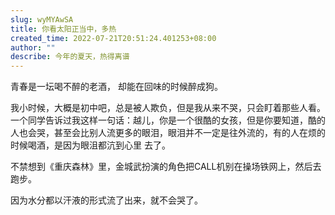 ```yaml
---
slug: wyMYAwSA
title: 你看太阳正当中，多热
created_time: 2022-07-21T20:51:24.401253+08:00
author: ""
describe: 今年的夏天，热得离谱
---
```


青春是一坛喝不醉的老酒，
却能在回味的时候醉成狗。

我小时候，大概是初中吧，总是被人欺负，但是我从来不哭，只会盯着那些人看。
一个同学告诉过我这样一句话：越儿，你是一个很酷的女孩，但是你要知道，酷的人也会哭，甚至会比别人流更多的眼泪，眼泪并不一定是往外流的，有的人在烦的时候喝酒，是因为眼沮都沆到心里
去了。

不禁想到《重庆森林》里，金城武扮演的角色把CALL机别在操场铁网上，然后去跑步。

因为水分都以汗液的形式流了出来，就不会哭了。

